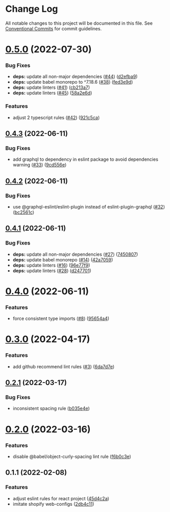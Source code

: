 # Change Log

All notable changes to this project will be documented in this file.
See [Conventional Commits](https://conventionalcommits.org) for commit guidelines.

# [0.5.0](https://github.com/thundermiracle/web-configs/compare/@web-configs/eslint-plugin@0.4.3...@web-configs/eslint-plugin@0.5.0) (2022-07-30)


### Bug Fixes

* **deps:** update all non-major dependencies ([#44](https://github.com/thundermiracle/web-configs/issues/44)) ([d2efba9](https://github.com/thundermiracle/web-configs/commit/d2efba9710f60c28df71a90e37efe0168dd8c223))
* **deps:** update babel monorepo to ^7.18.6 ([#38](https://github.com/thundermiracle/web-configs/issues/38)) ([fed3e9d](https://github.com/thundermiracle/web-configs/commit/fed3e9dad2a1fc7ecff76e5a86a319857e608a6a))
* **deps:** update linters ([#41](https://github.com/thundermiracle/web-configs/issues/41)) ([cb213a7](https://github.com/thundermiracle/web-configs/commit/cb213a7a9940600c7c3397aa7035e412c6673983))
* **deps:** update linters ([#45](https://github.com/thundermiracle/web-configs/issues/45)) ([58a2e6d](https://github.com/thundermiracle/web-configs/commit/58a2e6d3097ebd423314638fb4bd9e98879bc537))


### Features

* adjust 2 typescript rules ([#42](https://github.com/thundermiracle/web-configs/issues/42)) ([921c5ca](https://github.com/thundermiracle/web-configs/commit/921c5ca9b01c921842f922cd9e6df309173f2d54))





## [0.4.3](https://github.com/thundermiracle/web-configs/compare/@web-configs/eslint-plugin@0.4.2...@web-configs/eslint-plugin@0.4.3) (2022-06-11)


### Bug Fixes

* add graphql to dependency in eslint package to avoid dependencies warning ([#33](https://github.com/thundermiracle/web-configs/issues/33)) ([9cd556e](https://github.com/thundermiracle/web-configs/commit/9cd556e15a64a766d467d45614d7227bae55865f))





## [0.4.2](https://github.com/thundermiracle/web-configs/compare/@web-configs/eslint-plugin@0.4.1...@web-configs/eslint-plugin@0.4.2) (2022-06-11)


### Bug Fixes

* use @graphql-eslint/eslint-plugin instead of eslint-plugin-graphql ([#32](https://github.com/thundermiracle/web-configs/issues/32)) ([bc2561c](https://github.com/thundermiracle/web-configs/commit/bc2561caa28ce29f1d6b795a0a59f0413e87d8c5))





## [0.4.1](https://github.com/thundermiracle/web-configs/compare/@web-configs/eslint-plugin@0.4.0...@web-configs/eslint-plugin@0.4.1) (2022-06-11)


### Bug Fixes

* **deps:** update all non-major dependencies ([#27](https://github.com/thundermiracle/web-configs/issues/27)) ([7450807](https://github.com/thundermiracle/web-configs/commit/745080797c260ab9d4da8651a5eb2f0e4bff5878))
* **deps:** update babel monorepo ([#14](https://github.com/thundermiracle/web-configs/issues/14)) ([42a7059](https://github.com/thundermiracle/web-configs/commit/42a70591a26d7a5c770c687628e61a61b8b09254))
* **deps:** update linters ([#16](https://github.com/thundermiracle/web-configs/issues/16)) ([96e77f9](https://github.com/thundermiracle/web-configs/commit/96e77f9816003f94ee43b500853b0cbd15176dcb))
* **deps:** update linters ([#28](https://github.com/thundermiracle/web-configs/issues/28)) ([d247701](https://github.com/thundermiracle/web-configs/commit/d247701f6925a708be3869feca1f3d2246d37484))





# [0.4.0](https://github.com/thundermiracle/web-configs/compare/@web-configs/eslint-plugin@0.3.0...@web-configs/eslint-plugin@0.4.0) (2022-06-11)


### Features

* force consistent type imports ([#8](https://github.com/thundermiracle/web-configs/issues/8)) ([95654a4](https://github.com/thundermiracle/web-configs/commit/95654a49b4a51041836a04e3ed7cba1b39410782))





# [0.3.0](https://github.com/thundermiracle/web-configs/compare/@web-configs/eslint-plugin@0.2.1...@web-configs/eslint-plugin@0.3.0) (2022-04-17)


### Features

* add github recommend lint rules ([#3](https://github.com/thundermiracle/web-configs/issues/3)) ([6da7d7e](https://github.com/thundermiracle/web-configs/commit/6da7d7ead4ee3d284c649a0c81f7b8f193581a68))





## [0.2.1](https://github.com/thundermiracle/web-configs/compare/@web-configs/eslint-plugin@0.2.0...@web-configs/eslint-plugin@0.2.1) (2022-03-17)


### Bug Fixes

* inconsistent spacing rule ([b035e4e](https://github.com/thundermiracle/web-configs/commit/b035e4eea93da58f6aa088b485aba9e466b5acd9))





# [0.2.0](https://github.com/thundermiracle/web-configs/compare/@web-configs/eslint-plugin@0.1.1...@web-configs/eslint-plugin@0.2.0) (2022-03-16)


### Features

* disable @babel/object-curly-spacing lint rule ([f6b0c3e](https://github.com/thundermiracle/web-configs/commit/f6b0c3e88c902970d6d9a7ed42cb9e27f685fe72))





## 0.1.1 (2022-02-08)


### Features

* adjust eslint rules for react project ([45d4c2a](https://github.com/thundermiracle/web-configs/commit/45d4c2aa14b8670f9b0bc3c71930234234486afa))
* imitate shopify web-configs ([2db4c11](https://github.com/thundermiracle/web-configs/commit/2db4c11951096e2e9957c892682af9f1804598fe))
